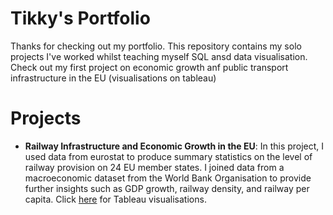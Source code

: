 # Tikky's Portfolio


Thanks for checking out my portfolio. This repository contains my solo projects I've worked whilst teaching myself SQL ansd data visualisation. Check out my first project on economic growth anf public transport infrastructure in the EU (visualisations on tableau)

# Projects
- **Railway Infrastructure and Economic Growth in the EU**: In this project, I used data from eurostat to produce summary statistics on the level of railway provision on 24 EU member states. I joined data from a macroeconomic dataset from the World Bank Organisation to provide further insights such as GDP growth, railway density, and railway per capita. Click [here](https://public.tableau.com/views/PublicTransportandEconomicGrowthintheEU/Dashboard2?:language=en-GB&:sid=&:redirect=auth&:display_count=n&:origin=viz_share_link) for Tableau visualisations.
